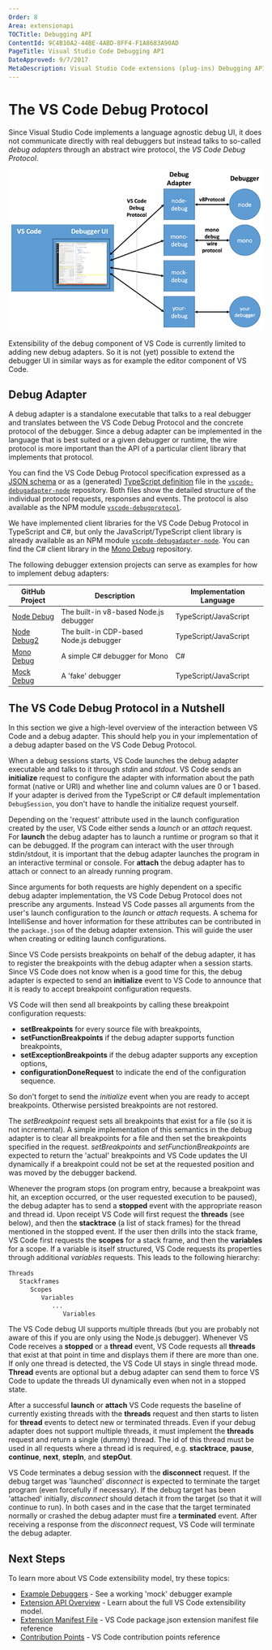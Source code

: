 ```yaml
---
Order: 8
Area: extensionapi
TOCTitle: Debugging API
ContentId: 9C4B10A2-44BE-4ABD-8FF4-F1A8683A90AD
PageTitle: Visual Studio Code Debugging API
DateApproved: 9/7/2017
MetaDescription: Visual Studio Code extensions (plug-ins) Debugging API.
---
```


# The VS Code Debug Protocol

Since Visual Studio Code implements a language agnostic debug UI, it does not communicate directly with real debuggers
but instead talks to so-called *debug adapters* through an abstract wire protocol, the *VS Code Debug Protocol*.

![Debugger Architecture](images/api-debugging/debug-arch.png)

Extensibility of the debug component of VS Code is currently limited to adding new debug adapters.
So it is not (yet) possible to extend the debugger UI in similar ways as for example the editor component of VS Code.

## Debug Adapter

A debug adapter is a standalone executable that talks to a real debugger and translates between the
VS Code Debug Protocol and the concrete protocol of the debugger. Since a debug adapter can be implemented in the language that is best suited or a given debugger or runtime, the wire protocol is more important than the API of a particular client library that implements
that protocol.

You can find the VS Code Debug Protocol specification expressed as a [JSON schema](https://github.com/Microsoft/vscode-debugadapter-node/blob/master/debugProtocol.json) or as a (generated) [TypeScript definition](https://github.com/Microsoft/vscode-debugadapter-node/blob/master/protocol/src/debugProtocol.ts) file in the
[`vscode-debugadapter-node`](https://github.com/Microsoft/vscode-debugadapter-node) repository.
Both files show the detailed structure of the individual protocol requests, responses and events.
The protocol is also available as the NPM module [`vscode-debugprotocol`](https://www.npmjs.com/package/vscode-debugprotocol).

We have implemented client libraries for the VS Code Debug Protocol in TypeScript and C#, but only the JavaScript/TypeScript client library is already available as an NPM module [`vscode-debugadapter-node`](https://github.com/Microsoft/vscode-debugadapter-node). You can find the C# client library in the [Mono Debug](https://github.com/Microsoft/vscode-mono-debug/blob/master/src/DebugSession.cs) repository.

The following debugger extension projects can serve as examples for how to implement debug adapters:

GitHub Project | Description | Implementation Language
--- | --- | ---
[Node Debug](https://github.com/Microsoft/vscode-node-debug.git) | The built-in v8-based Node.js debugger |TypeScript/JavaScript
[Node Debug2](https://github.com/Microsoft/vscode-node-debug2.git) | The built-in CDP-based Node.js debugger |TypeScript/JavaScript
[Mono Debug](https://github.com/Microsoft/vscode-mono-debug.git) | A simple C# debugger for Mono | C#
[Mock Debug](https://github.com/Microsoft/vscode-mock-debug.git) | A 'fake' debugger | TypeScript/JavaScript


## The VS Code Debug Protocol in a Nutshell

In this section we give a high-level overview of the interaction between VS Code and a debug adapter.
This should help you in your implementation of a debug adapter based on the VS Code Debug Protocol.

When a debug sessions starts, VS Code launches the debug adapter executable and talks to it through *stdin* and *stdout*. VS Code sends an **initialize** request to configure the adapter with information about the path format (native or URI) and whether line and column values are 0 or 1 based.
If your adapter is derived from the TypeScript or C# default implementation `DebugSession`, you don't have to handle the initialize request yourself.

Depending on the 'request' attribute used in the launch configuration created by the user, VS Code either sends a *launch* or an *attach* request.
For **launch** the debug adapter has to launch a runtime or program so that it can be debugged.
If the program can interact with the user through stdin/stdout, it is important that the debug adapter launches the program in an interactive terminal or console.
For **attach** the debug adapter has to attach or connect to an already running program.

Since arguments for both requests are highly dependent on a specific debug adapter implementation, the VS Code Debug Protocol does not prescribe any arguments. Instead VS Code passes all arguments from the user's launch configuration to the *launch* or *attach* requests.
A schema for IntelliSense and hover information for these attributes can be contributed in the `package.json` of the debug adapter extension. This will guide the user when creating or editing launch configurations.

Since VS Code persists breakpoints on behalf of the debug adapter, it has to register the breakpoints with the debug adapter when a session starts.
Since VS Code does not know when is a good time for this, the debug adapter is expected to send an **initialize** event to VS Code
to announce that it is ready to accept breakpoint configuration requests.

VS Code will then send all breakpoints by calling these breakpoint configuration requests:

* **setBreakpoints** for every source file with breakpoints,
* **setFunctionBreakpoints** if the debug adapter supports function breakpoints,
* **setExceptionBreakpoints** if the debug adapter supports any exception options,
* **configurationDoneRequest** to indicate the end of the configuration sequence.

So don't forget to send the *initialize* event when you are ready to accept breakpoints. Otherwise persisted breakpoints are not restored.

The *setBreakpoint* request sets all breakpoints that exist for a file (so it is not incremental).
A simple implementation of this semantics in the debug adapter is to clear all breakpoints for a file and then set the breakpoints specified in the request.
*setBreakpoints* and *setFunctionBreakpoints* are expected to return the 'actual' breakpoints and VS Code updates the UI dynamically if a breakpoint could not be set at the requested position and was moved by the debugger backend.

Whenever the program stops (on program entry, because a breakpoint was hit, an exception occurred, or the user requested execution to be paused),
the debug adapter has to send a **stopped** event with the appropriate reason and thread id.
Upon receipt VS Code will first request the **threads** (see below), and then the **stacktrace** (a list of stack frames) for the thread mentioned in the stopped event.
If the user then drills into the stack frame, VS Code first requests the **scopes** for a stack frame, and then the **variables** for a scope.
If a variable is itself structured, VS Code requests its properties through additional *variables* requests.
This leads to the following hierarchy:

```
Threads
   Stackframes
      Scopes
         Variables
            ...
               Variables
```

The VS Code debug UI supports multiple threads (but you are probably not aware of this if you are only using the Node.js debugger). Whenever VS Code receives a **stopped** or a **thread** event, VS Code requests all **threads** that exist at that point in time and displays them if there are more than one. If only one thread is detected, the VS Code UI stays in single thread mode. **Thread** events are optional but a debug adapter can send them to force VS Code to update the threads UI dynamically even when not in a stopped state.

After a successful **launch** or **attach** VS Code requests the baseline of currently existing threads with the **threads** request and then starts to listen for **thread** events to detect new or terminated threads. Even if your debug adapter does not support multiple threads, it must implement the **threads** request and return a single (dummy) thread. The id of this thread must be used in all requests where a thread id is required, e.g. **stacktrace**, **pause**, **continue**, **next**, **stepIn**, and **stepOut**.

VS Code terminates a debug session with the **disconnect** request.
If the debug target was 'launched' *disconnect* is expected to terminate the target program (even forcefully if necessary).
If the debug target has been 'attached' initially, *disconnect* should detach it from the target (so that it will continue to run).
In both cases and in the case that the target terminated normally or crashed the debug adapter must fire a **terminated** event.
After receiving a response from the *disconnect* request, VS Code will terminate the debug adapter.

## Next Steps

To learn more about VS Code extensibility model, try these topics:

* [Example Debuggers](/docs/extensions/example-debuggers.md) - See a working 'mock' debugger example
* [Extension API Overview](/docs/extensionAPI/overview.md) - Learn about the full VS Code extensibility model.
* [Extension Manifest File](/docs/extensionAPI/extension-manifest.md) - VS Code package.json extension manifest file reference
* [Contribution Points](/docs/extensionAPI/extension-points.md) - VS Code contribution points reference
